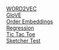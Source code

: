 [WORD2VEC](word2vec.md)
<br/>
[GloVE](glove.md)
<br/>
[Order Embeddings](order.md)
<br/>
[Regression](ls.md)
<br/>
[Tic Tac Toe](tictac/index.html)
<br/>
[Sketcher Test](sketcher/index.html)

